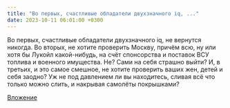 ```yaml
---
title: "Во первых, счастливые обладатели двухзначного iq, ..."
date: 2023-10-11 06:01:00 +0300
---
```


Во первых, счастливые обладатели двухзначного iq, не вернутся никогда.
Во вторых, не хотите проверить Москву, причём всю, ну или хотя бы Лукойл какой-нибудь, на счёт спонсорства и поставок ВСУ топлива и военного имущества. Не? Сами на себя страшно выйти?
И, в третьих, и это самое смешное, не хотите проверить ваших жен, детей и себя заодно? Уж не под давлением ли вы находитесь, сливая всё что только можно слить, и накрывая самолёты покрышками?

[Вложение](/assets/vk_photos/3/Rns4tOkiYM4.jpg)
